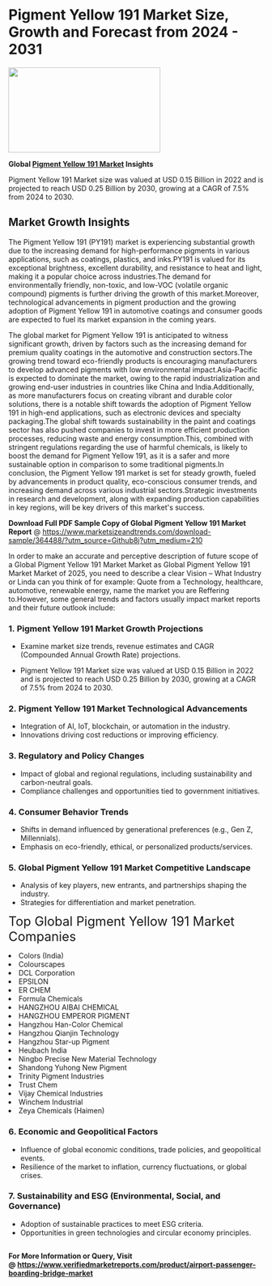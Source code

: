 <H1>Pigment Yellow 191 Market Size, Growth and Forecast from 2024 - 2031</H1><img class="aligncenter size-medium wp-image-584254" src="https://thirdeyenews.in/wp-content/uploads/2024/09/Global-Market-Research-300x168.jpeg" alt="" width="300" height="168" /><p><strong>Global&nbsp;<a href="https://www.marketsizeandtrends.com/download-sample/364488/?utm_source=Github8j?utm_medium=210">Pigment Yellow 191 Market</a> Insights</strong></p><p>Pigment Yellow 191 Market size was valued at USD 0.15 Billion in 2022 and is projected to reach USD 0.25 Billion by 2030, growing at a CAGR of 7.5% from 2024 to 2030.</p><p><h2>Market Growth Insights</h2> <p>The Pigment Yellow 191 (PY191) market is experiencing substantial growth due to the increasing demand for high-performance pigments in various applications, such as coatings, plastics, and inks.PY191 is valued for its exceptional brightness, excellent durability, and resistance to heat and light, making it a popular choice across industries.The demand for environmentally friendly, non-toxic, and low-VOC (volatile organic compound) pigments is further driving the growth of this market.Moreover, technological advancements in pigment production and the growing adoption of Pigment Yellow 191 in automotive coatings and consumer goods are expected to fuel its market expansion in the coming years.</p> <p>The global market for Pigment Yellow 191 is anticipated to witness significant growth, driven by factors such as the increasing demand for premium quality coatings in the automotive and construction sectors.The growing trend toward eco-friendly products is encouraging manufacturers to develop advanced pigments with low environmental impact.Asia-Pacific is expected to dominate the market, owing to the rapid industrialization and growing end-user industries in countries like China and India.Additionally, as more manufacturers focus on creating vibrant and durable color solutions, there is a notable shift towards the adoption of Pigment Yellow 191 in high-end applications, such as electronic devices and specialty packaging.The global shift towards sustainability in the paint and coatings sector has also pushed companies to invest in more efficient production processes, reducing waste and energy consumption.This, combined with stringent regulations regarding the use of harmful chemicals, is likely to boost the demand for Pigment Yellow 191, as it is a safer and more sustainable option in comparison to some traditional pigments.In conclusion, the Pigment Yellow 191 market is set for steady growth, fueled by advancements in product quality, eco-conscious consumer trends, and increasing demand across various industrial sectors.Strategic investments in research and development, along with expanding production capabilities in key regions, will be key drivers of this market's success.<p><span class=""><strong>Download Full PDF Sample Copy of Global Pigment Yellow 191 Market Report</strong> @ <a href="https://www.marketsizeandtrends.com/download-sample/364488/?utm_source=Github8j?utm_medium=210" target="_blank">https://www.marketsizeandtrends.com/download-sample/364488/?utm_source=Github8j?utm_medium=210</a></span></p><p>In order to make an accurate and perceptive description of future scope of a Global&nbsp;Pigment Yellow 191 Market Market as Global&nbsp;Pigment Yellow 191 Market Market of 2025, you need to describe a clear Vision &ndash; What Industry or Linda can you think of for example: Quote from a Technology, healthcare, automotive, renewable energy, name the market you are Reffering to.However, some general trends and factors usually impact market reports and their future outlook include:</p><h3>1.&nbsp;<strong>Pigment Yellow 191 Market Growth Projections</strong></h3><ul><li>Examine market size trends, revenue estimates and CAGR (Compounded Annual Growth Rate) projections.</li><li><p>Pigment Yellow 191 Market size was valued at USD 0.15 Billion in 2022 and is projected to reach USD 0.25 Billion by 2030, growing at a CAGR of 7.5% from 2024 to 2030.</p></li></ul><h3>2.&nbsp;<strong>Pigment Yellow 191 Market Technological Advancements</strong></h3><ul><li>Integration of AI, IoT, blockchain, or automation in the industry.</li><li>Innovations driving cost reductions or improving efficiency.</li></ul><h3>3.&nbsp;<strong>Regulatory and Policy Changes</strong></h3><ul><li>Impact of global and regional regulations, including sustainability and carbon-neutral goals.</li><li>Compliance challenges and opportunities tied to government initiatives.</li></ul><h3>4.&nbsp;<strong>Consumer Behavior Trends</strong></h3><ul><li>Shifts in demand influenced by generational preferences (e.g., Gen Z, Millennials).</li><li>Emphasis on eco-friendly, ethical, or personalized products/services.</li></ul><h3>5.&nbsp;<strong>Global Pigment Yellow 191 Market Competitive Landscape</strong></h3><ul><li>Analysis of key players, new entrants, and partnerships shaping the industry.</li><li>Strategies for differentiation and market penetration.</li></ul><p data-pm-slice="1 1 []"><span style="color: inherit; font-family: inherit; font-size: 25px;">Top Global Pigment Yellow 191 Market Companies</span></p><div class="" data-test-id=""><p><li>Colors (India)</li><li> Colourscapes</li><li> DCL Corporation</li><li> EPSILON</li><li> ER CHEM</li><li> Formula Chemicals</li><li> HANGZHOU AIBAI CHEMICAL</li><li> HANGZHOU EMPEROR PIGMENT</li><li> Hangzhou Han-Color Chemical</li><li> Hangzhou Qianjin Technology</li><li> Hangzhou Star-up Pigment</li><li> Heubach India</li><li> Ningbo Precise New Material Technology</li><li> Shandong Yuhong New Pigment</li><li> Trinity Pigment Industries</li><li> Trust Chem</li><li> Vijay Chemical Industries</li><li> Winchem Industrial</li><li> Zeya Chemicals (Haimen)</li></p></div><h3>6.&nbsp;<strong>Economic and Geopolitical Factors</strong></h3><ul><li>Influence of global economic conditions, trade policies, and geopolitical events.</li><li>Resilience of the market to inflation, currency fluctuations, or global crises.</li></ul><h3>7.&nbsp;<strong>Sustainability and ESG (Environmental, Social, and Governance)</strong></h3><ul><li>Adoption of sustainable practices to meet ESG criteria.</li><li>Opportunities in green technologies and circular economy principles.</li></ul><h2><strong style="font-size: 14px;">For More Information or Query, Visit @&nbsp;</strong><a style="background-color: #ffffff; font-size: 14px;" href="https://www.marketsizeandtrends.com/report/pigment-yellow-191-market/" target="_blank">https://www.verifiedmarketreports.com/product/airport-passenger-boarding-bridge-market</a></h2>